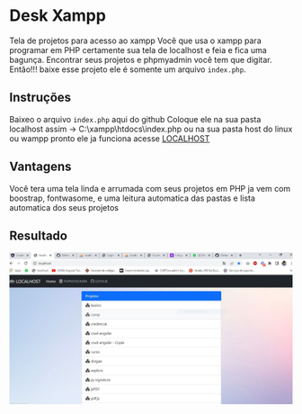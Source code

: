 # Desk Xampp
Tela de projetos para acesso ao xampp 
Você que usa o xampp para programar em PHP certamente sua tela de localhost e feia e fica uma bagunça. 
Encontrar seus projetos e phpmyadmin você tem que digitar. 
Então!!! baixe esse projeto ele é somente um arquivo `index.php`.
## Instruções
Baixeo o arquivo `index.php` aqui do github
Coloque ele na sua pasta localhost assim -> C:\xampp\htdocs\index.php ou na sua pasta host do linux ou wampp
pronto ele ja funciona acesse [LOCALHOST](http://localhost)
## Vantagens
Você tera uma tela linda e arrumada com seus projetos em PHP
ja vem com boostrap, fontwasome, e uma leitura automatica das pastas e lista automatica dos seus projetos
## Resultado
![Isso é uma imagem](https://github.com/chags/Desk-Xampp/blob/main/localhost.JPG)

